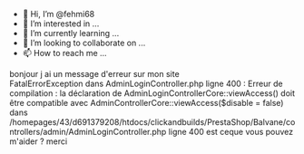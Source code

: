 - 👋 Hi, I’m @fehmi68
- 👀 I’m interested in ...
- 🌱 I’m currently learning ...
- 💞️ I’m looking to collaborate on ...
- 📫 How to reach me ...

<!---
fehmi68/fehmi68 is a ✨ special ✨ repository because its `README.md` (this file) appears on your GitHub profile.
You can click the Preview link to take a look at your changes.
--->
bonjour 
j ai un message d'erreur  sur mon site  
FatalErrorException dans AdminLoginController.php ligne 400 :
Erreur de compilation : la déclaration de AdminLoginControllerCore::viewAccess() doit être compatible avec AdminControllerCore::viewAccess($disable = false)
dans /homepages/43/d691379208/htdocs/clickandbuilds/PrestaShop/Balvane/controllers/admin/AdminLoginController.php ligne 400
est ceque vous pouvez m'aider ? 
merci
